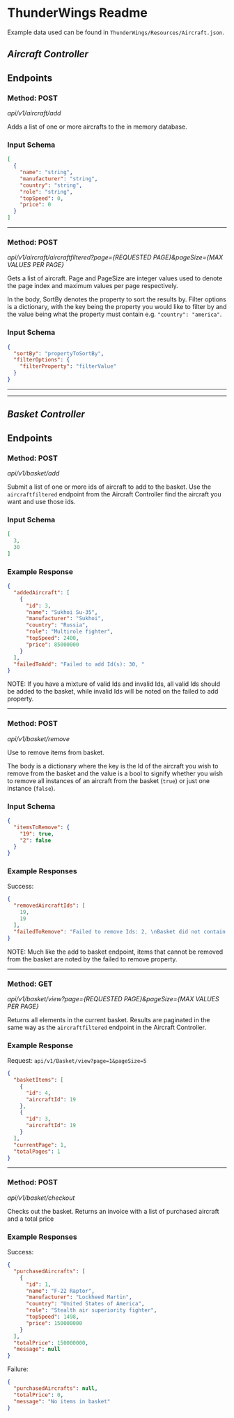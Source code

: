 # ThunderWings Readme

Example data used can be found in `ThunderWings/Resources/Aircraft.json`.

## *Aircraft Controller*

## Endpoints

### Method: POST
*api/v1/aircraft/add*

Adds a list of one or more aircrafts to the in memory database.

### Input Schema
```json
[
  {
    "name": "string",
    "manufacturer": "string",
    "country": "string",
    "role": "string",
    "topSpeed": 0,
    "price": 0
  }
]
```

---
### Method: POST
*api/v1/aircraft/aircraftfiltered?page={REQUESTED PAGE}&pageSize={MAX VALUES PER PAGE}*

Gets a list of aircraft. Page and PageSize are integer values used to denote the page index and maximum values per page respectively.

In the body, SortBy denotes the property to sort the results by. Filter options is a dictionary, 
with the key being the property you would like to filter by and the value being what the property must contain
e.g. `"country": "america"`.
### Input Schema
```json
{
  "sortBy": "propertyToSortBy",
  "filterOptions": {
    "filterProperty": "filterValue"
  }
}
```
---

---
## *Basket Controller*
## Endpoints

### Method: POST
*api/v1/basket/add*

Submit a list of one or more ids of aircraft to add to the basket. Use the `aircraftfiltered` endpoint from the 
Aircraft Controller find the aircraft you want and use those ids. 

### Input Schema
```json
[
  3,
  30
]
```
### Example Response
```json
{
  "addedAircraft": [
    {
      "id": 3,
      "name": "Sukhoi Su-35",
      "manufacturer": "Sukhoi",
      "country": "Russia",
      "role": "Multirole fighter",
      "topSpeed": 2400,
      "price": 85000000
    }
  ],
  "failedToAdd": "Failed to add Id(s): 30, "
}
```
NOTE: If you have a mixture of valid Ids and invalid Ids, all valid Ids should be added to the basket, 
while invalid Ids will be noted on the failed to add property.

---
### Method: POST
*api/v1/basket/remove*

Use to remove items from basket.

The body is a dictionary where the key is the Id of the aircraft you wish to remove from the basket
and the value is a bool to signify whether you wish to remove all instances of an aircraft from the basket (`true`)
or just one instance (`false`).

### Input Schema
```json
{
  "itemsToRemove": {
    "19": true,      
    "2": false      
  }
}
```

### Example Responses
Success:
```json
{
  "removedAircraftIds": [
    19,
    19
  ],
  "failedToRemove": "Failed to remove Ids: 2, \nBasket did not contain elements with these ids"
}
```
NOTE: Much like the add to basket endpoint, items that cannot be removed from the basket are noted by the failed to remove 
property.

---
### Method: GET
*api/v1/basket/view?page={REQUESTED PAGE}&pageSize={MAX VALUES PER PAGE}*

Returns all elements in the current basket. Results are paginated in the same way as the `aircraftfiltered` endpoint in
the Aircraft Controller.

### Example Response
Request: `api/v1/Basket/view?page=1&pageSize=5`
```json
{
  "basketItems": [
    {
      "id": 4,
      "aircraftId": 19
    },
    {
      "id": 3,
      "aircraftId": 19
    }
  ],
  "currentPage": 1,
  "totalPages": 1
}
```

--- 
### Method: POST
*api/v1/basket/checkout*

Checks out the basket. Returns an invoice with a list of purchased aircraft and a total price

### Example Responses
Success:
```json
{
  "purchasedAircrafts": [
    {
      "id": 1,
      "name": "F-22 Raptor",
      "manufacturer": "Lockheed Martin",
      "country": "United States of America",
      "role": "Stealth air superiority fighter",
      "topSpeed": 1498,
      "price": 150000000
    }
  ],
  "totalPrice": 150000000,
  "message": null
}
```
Failure:
```json
{
  "purchasedAircrafts": null,
  "totalPrice": 0,
  "message": "No items in basket"
}
```
